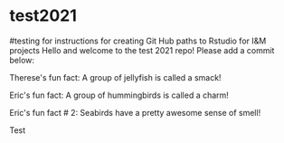# test2021
#testing for instructions for creating Git Hub paths to Rstudio for I&M projects
Hello and welcome to the test 2021 repo! Please add a commit below: 

Therese's fun fact: A group of jellyfish is called a smack! 

Eric's fun fact: A group of hummingbirds is called a charm!

Eric's fun fact # 2: Seabirds have a pretty awesome sense of smell!

Test